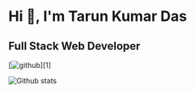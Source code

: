# Hi 👋, I'm Tarun Kumar Das
## Full Stack Web Developer


<!--
**Tarun-Das-au8/Tarun-Das-au8** is a ✨ _special_ ✨ repository because its `README.md` (this file) appears on your GitHub profile.

- 🔭 I’m currently working on : Capstone Project
- 🌱 I’m currently learning : Advance JavaScript Concepts
- 📫 How to reach me: 
- 😄 Pronouns: ...
- ⚡ Fun fact: ...
-->

[![github](https://cloud.githubusercontent.com/assets/17016297/18839843/0e06a67a-83d2-11e6-993a-b35a182500e0.png)][1]

![Github stats](https://github-readme-stats.vercel.app/api?username=Tarun-Das-au8)
